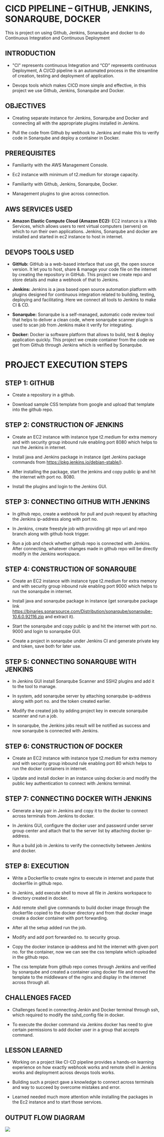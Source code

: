 # CICD PIPELINE – GITHUB, JENKINS, SONARQUBE, DOCKER

This is project on using Github, Jenkins, Sonarqube and docker to do Continuous Integration and Continuous Deployment

## INTRODUCTION

* "CI" represents continuous Integration and “CD” represents continuous Deployment, A CI/CD pipeline is an automated process in the streamline of creation, testing and deployment of application.

* Devops tools which makes CICD more simple and effective, in this project we use Github, Jenkins, Sonarqube and Docker.

## OBJECTIVES
* Creating separate instance for Jenkins, Sonarqube and Docker and connecting all with the appropriate plugins installed in Jenkins.

* Pull the code from Github by webhook to Jenkins and make this to verify code in Sonarqube and deploy a container in Docker.

## PREREQUISITES
* Familiarity with the AWS Management Console.

* Ec2 instance with minimum of t2.medium for storage capacity.

* Familiarity with Github, Jenkins, Sonarqube, Docker.

* Management plugins to give across connection. 

## AWS SERVICES USED
* **Amazon Elastic Compute Cloud (Amazon EC2):** EC2 instance is a Web Services, which allows users to rent virtual computers (servers) on which to run their own applications. Jenkins, Sonarqube and docker are installed and started in ec2 instance to host in internet.

## DEVOPS TOOLS USED
* **GitHub:** GitHub ia a web-based interface that use git, the open source version. It let you to host, share & manage your code file on the internet by creating the repository in GitHub. This project we create repo and store details and make a webhook of that to Jenkins.

* **Jenkins:** Jenkins is a java based open source automation platform with plugins designed for continuous integration related to building, testing, deploying and facilitating. Here we connect all tools to Jenkins to make CI & CD.

* **Sonarqube:** Sonarqube is a self-managed, automatic code review tool that helps to deliver a clean code, where sonarqube scanner plugin is used to scan job from Jenkins make it verify for integrating.

* **Docker:** Docker ia software platform that allows to build, test & deploy application quickly. This project we create container from the code we get from Github through Jenkins which is verified by Sonarqube.

# PROJECT EXECUTION STEPS
## STEP 1: GITHUB
* Create a repository in a github.

* Download sample CSS template from google and upload that template into the github repo.

## STEP 2: CONSTRUCTION OF JENKINS

* Create an EC2 instance with instance type t2.medium for extra memory and with security group inbound rule enabling port 8080 which helps to run the Jenkins in internet.

* Install java and Jenkins package in instance (get Jenkins package commands from https://pkg.jenkins.io/debian-stable/).

* After installing the package, start the jenkins and copy public ip and hit the internet with port no. 8080.

* Install the plugins and login to the Jenkins GUI.

## STEP 3: CONNECTING GITHUB WITH JENKINS

* In github repo, create a webhook for pull and push request by attaching the Jenkins ip-address along with port no.

* In Jenkins, create freestyle job with providing git repo url and repo branch along with github hook trigger.

* Run a job and check whether github repo is connected with Jenkins. After connecting, whatever changes made in github repo will be directly modify in the Jenkins workspace.

## STEP 4: CONSTRUCTION OF SONARQUBE
* Create an EC2 instance with instance type t2.medium for extra memory and with security group inbound rule enabling port 9000 which helps to run the sonarqube in internet.

* Install java and sonarqube package in instance (get sonarqube package link https://binaries.sonarsource.com/Distribution/sonarqube/sonarqube-10.6.0.92116.zip and extract it).

* Start the sonarqube and copy public ip and hit the internet with port no. 9000 and login to sonarqube GUI.

*  Create a project in sonarqube under Jenkins CI and generate private key and token, save both for later use. 

## STEP 5: CONNECTING SONARQUBE WITH JENKINS
* In Jenkins GUI install Sonarqube Scanner and SSH2 plugins and add it to the tool to manage.

* In system, add sonarqube server by attaching sonarqube ip-address along with port no. and the token created earlier.

* Modify the created job by adding project key in execute sonarqube scanner and run a job.

* In sonarqube, the Jenkins jobs result will be notified as success and now sonarqube is connected with Jenkins.

## STEP 6: CONSTRUCTION OF DOCKER
* Create an EC2 instance with instance type t2.medium for extra memory and with security group inbound rule enabling port 80 which helps to run the docker containers in internet.

* Update and install docker in an instance using docker.io and modify the public key authentication to connect with Jenkins terminal.

## STEP 7: CONNECTING DOCKER WITH JENKINS
* Generate a key pair in Jenkins and copy it to the docker to connect across terminals from Jenkins to docker.

* In Jenkins GUI, configure the docker user and password under server group center and attach that to the server list by attaching docker ip-address.

* Run a build job in Jenkins to verify the connectivity between Jenkins and docker.

## STEP 8: EXECUTION  
* Write a Dockerfile to create nginx to execute in internet and paste that dockerfile in github repo.

* In Jenkins, add execute shell to move all file in Jenkins workspace to directory created in docker.

* Add remote shell give commands to build docker image through the dockerfile copied to the docker directory and from that docker image create a docker container with port forwarding.

* After all the setup added run the job.

* Modify and add port forwarded no. to security group. 

* Copy the docker instance ip-address and hit the internet with given port no. for the container, now we can see the css template which uploaded in the github repo.

* The css template from github repo comes through Jenkins and verified by sonarqube and created a container using docker file and moved the template to the middleware of the nginx and display in the internet across through all.

## CHALLENGES FACED
* Challenges faced in connecting Jenkin and Docker terminal through ssh, which required to modify the sshd_config file in docker.

* To execute the docker command via Jenkins docker has need to give certain permissions to add docker user in a group that accepts command.

## LESSON LEARNED
* Working on a project like CI-CD pipeline provides a hands-on learning experience on how exactly webhook works and remote shell in Jenkins works and deployment across devops tools works.

* Building such a project gave a knowledge to connect across terminals and way to succeed by overcome mistakes and error.

* Learned needed much more attention while installing the packages in the Ec2 instance and to start those services.

## OUTPUT FLOW DIAGRAM
<img src="cicd.png">
